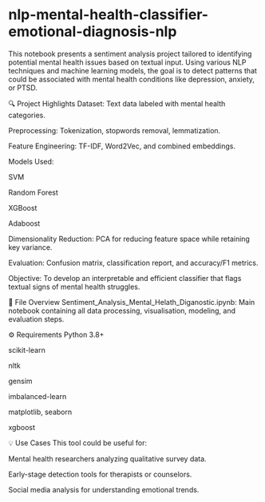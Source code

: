 # nlp-mental-health-classifier-emotional-diagnosis-nlp
This notebook presents a sentiment analysis project tailored to identifying potential mental health issues based on textual input. Using various NLP techniques and machine learning models, the goal is to detect patterns that could be associated with mental health conditions like depression, anxiety, or PTSD.

🔍 Project Highlights
Dataset: Text data labeled with mental health categories.

Preprocessing: Tokenization, stopwords removal, lemmatization.

Feature Engineering: TF-IDF, Word2Vec, and combined embeddings.

Models Used:

SVM

Random Forest

XGBoost

Adaboost

Dimensionality Reduction: PCA for reducing feature space while retaining key variance.

Evaluation: Confusion matrix, classification report, and accuracy/F1 metrics.

Objective: To develop an interpretable and efficient classifier that flags textual signs of mental health struggles.

📁 File Overview
Sentiment_Analysis_Mental_Helath_Diganostic.ipynb: Main notebook containing all data processing, visualisation, modeling, and evaluation steps.

⚙️ Requirements
Python 3.8+

scikit-learn

nltk

gensim

imbalanced-learn

matplotlib, seaborn

xgboost

💡 Use Cases
This tool could be useful for:

Mental health researchers analyzing qualitative survey data.

Early-stage detection tools for therapists or counselors.

Social media analysis for understanding emotional trends.

